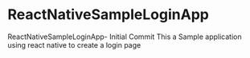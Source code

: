 # ReactNativeSampleLoginApp
ReactNativeSampleLoginApp- Initial Commit
This a Sample application using react native to create a login page
